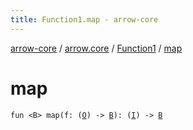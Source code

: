 ```yaml
---
title: Function1.map - arrow-core
---
```


[arrow-core](../../index.html) / [arrow.core](../index.html) / [Function1](index.html) / [map](./map.html)

# map

`fun <B> map(f: (`[`O`](index.html#O)`) -> `[`B`](map.html#B)`): (`[`I`](index.html#I)`) -> `[`B`](map.html#B)